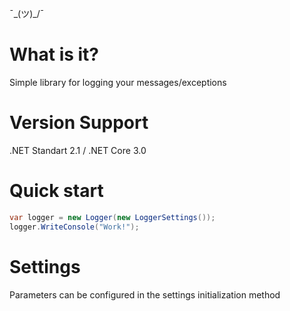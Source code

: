 ¯\_(ツ)_/¯

# What is it?
Simple library for logging your messages/exceptions

# Version Support
.NET Standart 2.1 / .NET Core 3.0

# Quick start
```c#
var logger = new Logger(new LoggerSettings());
logger.WriteConsole("Work!");
```

# Settings
Parameters can be configured in the settings initialization method
